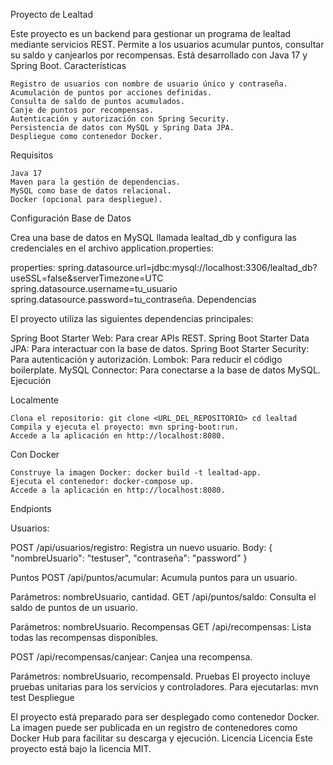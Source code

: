 Proyecto de Lealtad

Este proyecto es un backend para gestionar un programa de lealtad mediante servicios REST. Permite a los usuarios acumular puntos, consultar su saldo y canjearlos por recompensas. Está desarrollado con Java 17 y Spring Boot.
Características

    Registro de usuarios con nombre de usuario único y contraseña.
    Acumulación de puntos por acciones definidas.
    Consulta de saldo de puntos acumulados.
    Canje de puntos por recompensas.
    Autenticación y autorización con Spring Security.
    Persistencia de datos con MySQL y Spring Data JPA.
    Despliegue como contenedor Docker.

Requisitos

    Java 17
    Maven para la gestión de dependencias.
    MySQL como base de datos relacional.
    Docker (opcional para despliegue).

Configuración
Base de Datos

Crea una base de datos en MySQL llamada lealtad_db y configura las credenciales en el archivo application.properties:

properties: spring.datasource.url=jdbc:mysql://localhost:3306/lealtad_db?useSSL=false&serverTimezone=UTC spring.datasource.username=tu_usuario spring.datasource.password=tu_contraseña.
Dependencias

El proyecto utiliza las siguientes dependencias principales:

Spring Boot Starter Web: Para crear APIs REST. Spring Boot Starter Data JPA: Para interactuar con la base de datos. Spring Boot Starter Security: Para autenticación y autorización. Lombok: Para reducir el código boilerplate. MySQL Connector: Para conectarse a la base de datos MySQL.
Ejecución

Localmente

    Clona el repositorio: git clone <URL_DEL_REPOSITORIO> cd lealtad
    Compila y ejecuta el proyecto: mvn spring-boot:run.
    Accede a la aplicación en http://localhost:8080.

Con Docker

    Construye la imagen Docker: docker build -t lealtad-app.
    Ejecuta el contenedor: docker-compose up.
    Accede a la aplicación en http://localhost:8080.

Endpionts

Usuarios:

POST /api/usuarios/registro: Registra un nuevo usuario. Body: { "nombreUsuario": "testuser", "contraseña": "password" }

Puntos POST /api/puntos/acumular: Acumula puntos para un usuario.

Parámetros: nombreUsuario, cantidad. GET /api/puntos/saldo: Consulta el saldo de puntos de un usuario.

Parámetros: nombreUsuario. Recompensas GET /api/recompensas: Lista todas las recompensas disponibles.

POST /api/recompensas/canjear: Canjea una recompensa.

Parámetros: nombreUsuario, recompensaId. Pruebas El proyecto incluye pruebas unitarias para los servicios y controladores. Para ejecutarlas: mvn test
Despliegue

El proyecto está preparado para ser desplegado como contenedor Docker. La imagen puede ser publicada en un registro de contenedores como Docker Hub para facilitar su descarga y ejecución.
Licencia
Licencia Este proyecto está bajo la licencia MIT.
